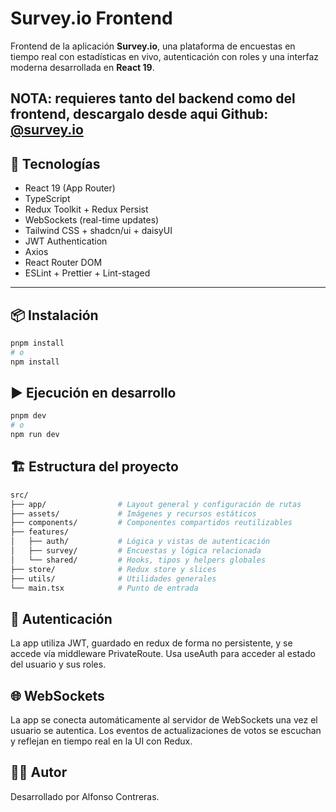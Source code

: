 # Survey.io Frontend

Frontend de la aplicación **Survey.io**, una plataforma de encuestas en tiempo real con estadísticas en vivo, autenticación con roles y una interfaz moderna desarrollada en **React 19**.

NOTA: requieres tanto del backend como del frontend, descargalo desde aqui 
Github: [@survey.io](https://github.com/apps10/survey.io)
---

## 🚀 Tecnologías

- React 19 (App Router)
- TypeScript
- Redux Toolkit + Redux Persist
- WebSockets (real-time updates)
- Tailwind CSS + shadcn/ui + daisyUI
- JWT Authentication
- Axios
- React Router DOM
- ESLint + Prettier + Lint-staged

---

## 📦 Instalación

```bash
pnpm install
# o
npm install
```


## ▶️ Ejecución en desarrollo
```bash
pnpm dev
# o
npm run dev
```


## 🏗️ Estructura del proyecto
```bash
src/
├── app/                # Layout general y configuración de rutas
├── assets/             # Imágenes y recursos estáticos
├── components/         # Componentes compartidos reutilizables
├── features/
│   ├── auth/           # Lógica y vistas de autenticación
│   ├── survey/         # Encuestas y lógica relacionada
│   └── shared/         # Hooks, tipos y helpers globales
├── store/              # Redux store y slices
├── utils/              # Utilidades generales
└── main.tsx            # Punto de entrada
```



## 🔐 Autenticación
La app utiliza JWT, guardado en redux de forma no persistente, y se accede vía middleware PrivateRoute. Usa useAuth para acceder al estado del usuario y sus roles.


## 🌐 WebSockets
La app se conecta automáticamente al servidor de WebSockets una vez el usuario se autentica. Los eventos de actualizaciones de votos se escuchan y reflejan en tiempo real en la UI con Redux.

## 🧑‍💻 Autor
Desarrollado por Alfonso Contreras.